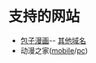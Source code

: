 # 支持的网站

- [包子漫画](https://cn.baozimh.com/)-- [其他域名](https://cn.fzmanga.com)
- 动漫之家([mobile](https://m.idmzj.com/)/[pc](https://cn.baozimh.com/))